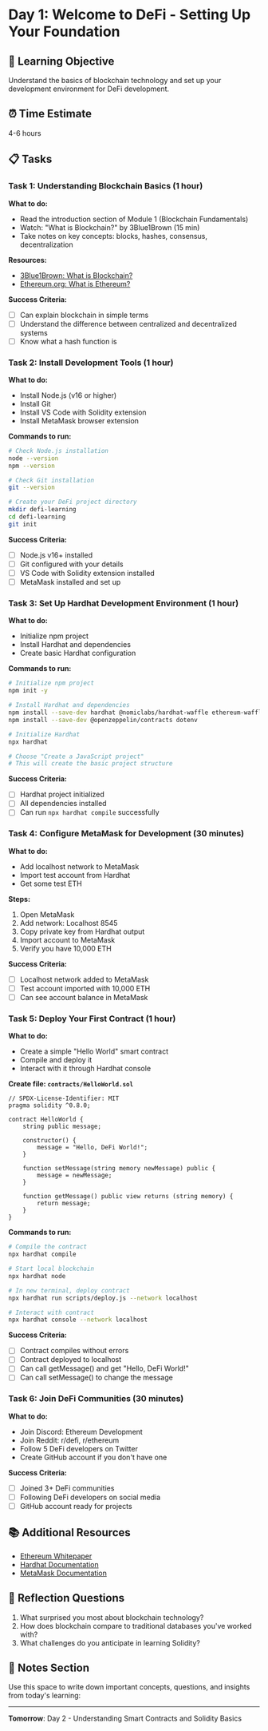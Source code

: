 # Day 1: Welcome to DeFi - Setting Up Your Foundation

## 🎯 Learning Objective
Understand the basics of blockchain technology and set up your development environment for DeFi development.

## ⏰ Time Estimate
4-6 hours

## 📋 Tasks

### Task 1: Understanding Blockchain Basics (1 hour)
**What to do:**
- Read the introduction section of Module 1 (Blockchain Fundamentals)
- Watch: "What is Blockchain?" by 3Blue1Brown (15 min)
- Take notes on key concepts: blocks, hashes, consensus, decentralization

**Resources:**
- [3Blue1Brown: What is Blockchain?](https://www.youtube.com/watch?v=bBC-nXj3Ng4)
- [Ethereum.org: What is Ethereum?](https://ethereum.org/en/what-is-ethereum/)

**Success Criteria:**
- [ ] Can explain blockchain in simple terms
- [ ] Understand the difference between centralized and decentralized systems
- [ ] Know what a hash function is

### Task 2: Install Development Tools (1 hour)
**What to do:**
- Install Node.js (v16 or higher)
- Install Git
- Install VS Code with Solidity extension
- Install MetaMask browser extension

**Commands to run:**
```bash
# Check Node.js installation
node --version
npm --version

# Check Git installation
git --version

# Create your DeFi project directory
mkdir defi-learning
cd defi-learning
git init
```

**Success Criteria:**
- [ ] Node.js v16+ installed
- [ ] Git configured with your details
- [ ] VS Code with Solidity extension installed
- [ ] MetaMask installed and set up

### Task 3: Set Up Hardhat Development Environment (1 hour)
**What to do:**
- Initialize npm project
- Install Hardhat and dependencies
- Create basic Hardhat configuration

**Commands to run:**
```bash
# Initialize npm project
npm init -y

# Install Hardhat and dependencies
npm install --save-dev hardhat @nomiclabs/hardhat-waffle ethereum-waffle chai @nomiclabs/hardhat-ethers
npm install --save-dev @openzeppelin/contracts dotenv

# Initialize Hardhat
npx hardhat

# Choose "Create a JavaScript project"
# This will create the basic project structure
```

**Success Criteria:**
- [ ] Hardhat project initialized
- [ ] All dependencies installed
- [ ] Can run `npx hardhat compile` successfully

### Task 4: Configure MetaMask for Development (30 minutes)
**What to do:**
- Add localhost network to MetaMask
- Import test account from Hardhat
- Get some test ETH

**Steps:**
1. Open MetaMask
2. Add network: Localhost 8545
3. Copy private key from Hardhat output
4. Import account to MetaMask
5. Verify you have 10,000 ETH

**Success Criteria:**
- [ ] Localhost network added to MetaMask
- [ ] Test account imported with 10,000 ETH
- [ ] Can see account balance in MetaMask

### Task 5: Deploy Your First Contract (1 hour)
**What to do:**
- Create a simple "Hello World" smart contract
- Compile and deploy it
- Interact with it through Hardhat console

**Create file: `contracts/HelloWorld.sol`**
```solidity
// SPDX-License-Identifier: MIT
pragma solidity ^0.8.0;

contract HelloWorld {
    string public message;
    
    constructor() {
        message = "Hello, DeFi World!";
    }
    
    function setMessage(string memory newMessage) public {
        message = newMessage;
    }
    
    function getMessage() public view returns (string memory) {
        return message;
    }
}
```

**Commands to run:**
```bash
# Compile the contract
npx hardhat compile

# Start local blockchain
npx hardhat node

# In new terminal, deploy contract
npx hardhat run scripts/deploy.js --network localhost

# Interact with contract
npx hardhat console --network localhost
```

**Success Criteria:**
- [ ] Contract compiles without errors
- [ ] Contract deployed to localhost
- [ ] Can call getMessage() and get "Hello, DeFi World!"
- [ ] Can call setMessage() to change the message

### Task 6: Join DeFi Communities (30 minutes)
**What to do:**
- Join Discord: Ethereum Development
- Join Reddit: r/defi, r/ethereum
- Follow 5 DeFi developers on Twitter
- Create GitHub account if you don't have one

**Success Criteria:**
- [ ] Joined 3+ DeFi communities
- [ ] Following DeFi developers on social media
- [ ] GitHub account ready for projects

## 📚 Additional Resources
- [Ethereum Whitepaper](https://ethereum.org/en/whitepaper/)
- [Hardhat Documentation](https://hardhat.org/docs/)
- [MetaMask Documentation](https://docs.metamask.io/)

## 🎯 Reflection Questions
1. What surprised you most about blockchain technology?
2. How does blockchain compare to traditional databases you've worked with?
3. What challenges do you anticipate in learning Solidity?

## 📝 Notes Section
Use this space to write down important concepts, questions, and insights from today's learning:

---

**Tomorrow**: Day 2 - Understanding Smart Contracts and Solidity Basics 